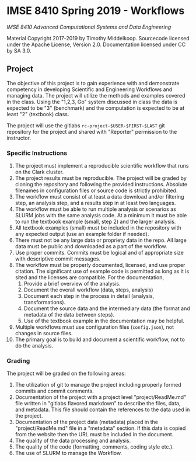 # IMSE 8410 Spring 2019 - Workflows

*IMSE 8410 Advanced Computational Systems and Data Engineering*

Material Copyright 2017-2019 by Timothy Middelkoop.  Sourcecode
licensed under the Apache License, Version 2.0. Documentation licensed
under CC by SA 3.0.

## Project

The objective of this project is to gain experience with and
demonstrate competency in developing Scientific and Engineering
Workflows and managing data. The project will utilize the methods and
examples covered in the class. Using the "1,2,3, Go" system discussed
in class the data is expected to be "3" (benchmark) and the
computation is expected to be at least "2" (textbook) class.

The project will use the gitlabs `rc-project-$USER-$FIRST-$LAST` git
repository for the project and shared with "Reporter" permission to
the instructor.


### Specific Instructions
  1. The project must implement a reproducible scientific workflow
     that runs on the Clark cluster.
  2. The project results must be reproducible.  The project will be graded by
     cloning the repository and following the provided instructions.  Absolute 
     filenames in configuration files or source code is strictly prohibited.
  3. The workflow must consist of at least a data download and/or
     filtering step, an analysis step, and a results step in at least
     two languages.
  4. The workflow must be able to run multiple analysis or scenarios
     as SLURM jobs with the same analysis code.  At a minimum it must
     be able to run the textbook example (small, step 2) and the
     larger analysis.
  5. All textbook examples (small) must be included in the
     repository with any expected output (use an example folder
     if needed).
  6. There must not be any large data or propriety data in the repo.
     All large data must be public and downloaded as a part of the
     workflow.
  7. Use proper commits.  Commits must be logical and of appropriate
     size with descriptive commit messages.
  8. The workflow must be properly documented, licensed, and use
     proper citation.  The significant use of example code is
     permitted as long as it is sited and the licenses are compatible.
     For the documentation,
	 1. Provide a brief overview of the analysis.
	 2. Document the overall workflow (data, steps, analysis)
     3. Document each step in the process in detail (analysis, transformations).
	 4. Document the source data and the intermediary data (the format
        and metadata of the data between steps).
	 5. Use of the textbook example in the documentation may be helpful.
  9. Multiple workflows must use configuration files (`config.json`),
     not changes in source files.
 10. The primary goal is to build and document a scientific workflow,
     not to do the analysis.



### Grading
The project will be graded on the following areas:
1. The utilization of git to manage the project including properly
   formed commits and commit comments.
2. Documentation of the project with a project level
"project/ReadMe.md" file written in "gitlabs flavored markdown" to
describe the files, data, and metadata.  This file should contain the
references to the data used in the project.
3. Documentation of the project data (metadata) placed in the
"project/ReadMe.md" file in a "metadata" section.  If this data is
copied from the website then the URL must be included in the
document.
4. The quality of the data processing and analysis.
5. The quality of the code (formatting, comments, coding style etc.).
6. The use of SLURM to manage the Workflow.

